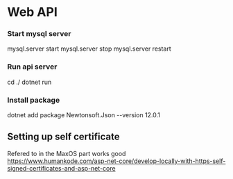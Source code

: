 # Web API

### Start mysql server
mysql.server start
mysql.server stop
mysql.server restart

### Run api server
cd ./
dotnet run

### Install package
dotnet add package Newtonsoft.Json --version 12.0.1

## Setting up self certificate
Refered to in the MaxOS part works good
https://www.humankode.com/asp-net-core/develop-locally-with-https-self-signed-certificates-and-asp-net-core

